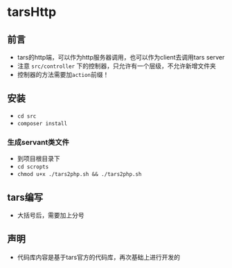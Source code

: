 # tarsHttp

## 前言
* tars的http端，可以作为http服务器调用，也可以作为client去调用tars server
* 注意 `src/controller` 下的控制器，只允许有一个层级，不允许新增文件夹
* 控制器的方法需要加`action`前缀！

## 安装
* `cd src`
* `composer install`

### 生成servant类文件
* 到项目根目录下
* `cd scropts`
* `chmod u+x ./tars2php.sh && ./tars2php.sh`

## tars编写
* 大括号后，需要加上分号

## 声明
* 代码库内容是基于tars官方的代码库，再次基础上进行开发的
